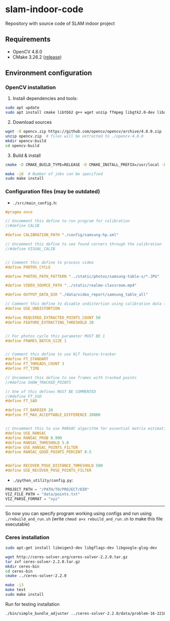 # slam-indoor-code
Repository with source code of SLAM indoor project

## Requirements
- OpenCV 4.8.0 
- CMake 3.26.2 ([release](https://github.com/Kitware/CMake/releases/tag/v3.27.6))

## Environment configuration
### OpenCV installation
1. Install dependencies and tools:
```sh
sudo apt update
sudo apt install cmake libtbb2 g++ wget unzip ffmpeg libgtk2.0-dev libavformat-dev libavcodec-dev libavutil-dev libswscale-dev libtbb-dev libjpeg-dev libpng-dev libtiff-dev
```
2. Download sources
```sh
wget -O opencv.zip https://github.com/opencv/opencv/archive/4.8.0.zip
unzip opencv.zip  # files will be extracted to ./opencv-4.8.0
mkdir opencv-build
cd opencv-build
```
3. Build & install
```sh
cmake -D CMAKE_BUILD_TYPE=RELEASE -D CMAKE_INSTALL_PREFIX=/usr/local -D WITH_TBB=ON -D BUILD_NEW_PYTHON_SUPPORT=ON -D WITH_V4L=ON -D INSTALL_C_EXAMPLES=ON -D INSTALL_PYTHON_EXAMPLES=ON -D BUILD_EXAMPLES=ON -D WITH_QT=ON -D WITH_GTK=ON -D WITH_OPENGL=ON -D WITH_FFMPEG=ON ../opencv-4.8.0  # Make sure FFMPEG and its modules marked "YES"

make -j8  # Number of jobs can be specified
sudo make install
```
### Configuration files (may be outdated)
- `./src/main_config.h`:
```c++
#pragma once

// Uncomment this define to run program for calibration
//#define CALIB

#define CALIBRATION_PATH "./config/samsung-hp.xml"

// Uncomment this define to see found corners through the calibration
//#define VISUAL_CALIB


// Comment this define to process video
#define PHOTOS_CYCLE

#define PHOTOS_PATH_PATTERN "../static/photos/samsung-table-s/*.JPG"

#define VIDEO_SOURCE_PATH "../static/realme-classroom.mp4"

#define OUTPUT_DATA_DIR "./data/video_report/samsung_table_all"

// Comment this define to disable undistortion using calibration data (distortion coefficients are needed)
#define USE_UNDISTORTION

#define REQUIRED_EXTRACTED_POINTS_COUNT 50
#define FEATURE_EXTRACTING_THRESHOLD 20


// For photos cycle this parameter MUST BE 1
#define FRAMES_BATCH_SIZE 1


// Comment this define to use KLT feature-tracker
#define FT_STANDART
#define FT_THREADS_COUNT 3
#define FT_TIME

// Uncomment this define to see frames with tracked points
//#define SHOW_TRACKED_POINTS

// One of this defines MUST BE COMMENTED
//#define FT_SSD
#define FT_SAD

#define FT_BARRIER 20
#define FT_MAX_ACCEPTABLE_DIFFERENCE 20000


// Uncomment this to use RANSAC algorithm for essential matrix estimation
#define USE_RANSAC
#define RANSAC_PROB 0.999
#define RANSAC_THRESHOLD 5.0
#define USE_RANSAC_POINTS_FILTER
#define RANSAC_GOOD_POINTS_PERCENT 0.5


#define RECOVER_POSE_DISTANCE_THRESHOLD 500
#define USE_RECOVER_POSE_POINTS_FILTER
```
- `./python_utility/config.py`:
```python
PROJECT_PATH = "/PATH/TO/PROJECT/DIR"
VIZ_FILE_PATH = "data/points.txt"
VIZ_PARSE_FORMAT = "xyz"
```
---
So now you can specify program working using configs and run using `./rebuild_and_run.sh` (write `chmod a+x rebuild_and_run.sh` to make this file executable)

### Ceres installation
```sh
sudo apt-get install libeigen3-dev libgflags-dev libgoogle-glog-dev

wget http://ceres-solver.org/ceres-solver-2.2.0.tar.gz
tar zxf ceres-solver-2.2.0.tar.gz
mkdir ceres-bin
cd ceres-bin
cmake ../ceres-solver-2.2.0

make -j3
make test
sudo make install
```
Run for testing installation 
```sh
./bin/simple_bundle_adjuster ../ceres-solver-2.2.0/data/problem-16-22106-pre.txt
```